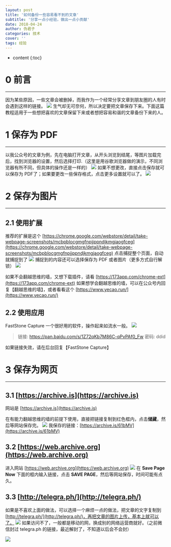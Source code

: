```yaml
---
layout: post
title: '如何备份一些容易看不到的文章'
subtitle: '分享一点小经验，做出一点小贡献'
date: 2018-04-24
author: 伪君子
categories: 技术
cover: ''
tags: 经验
---
```


* content
{:toc}
#  0  前言

***

因为某些原因，一些文章会被删掉，而我作为一个经常分享文章到朋友圈的人有时会遇到这样的链接。
![](https://i.imgur.com/C4wZ3VQ.png)
生气却无可奈何，所以决定要把文章保存下来。下面这篇教程适用于一些想把喜欢的文章保留下来或者想把容易和谐的文章备份下来的人。

#  1 保存为 PDF

***

以我公众号的文章为例，先在电脑打开文章，从开头浏览到结尾，等图片加载完后，找到浏览器的设置，然后选择打印.（这里是用谷歌浏览器做的演示，不同浏览器有所不同，但具体的操作还是一样的）
![](https://i.imgur.com/ALCJPwM.png)
如果不想更改，直接点击保存就可以保存为 PDF了；如果要更改一些保存格式，点击更多设置就可以了。
![](https://i.imgur.com/e7QwPIr.png)

#  2 保存为图片

***

## 2.1  使用扩展

推荐的扩展是这个 [https://chrome.google.com/webstore/detail/take-webpage-screenshots/mcbpblocgmgfnpjjppndjkmgjaogfceg](https://chrome.google.com/webstore/detail/take-webpage-screenshots/mcbpblocgmgfnpjjppndjkmgjaogfceg)
点击捕捉整个页面，自动就捕捉到了
![](https://i.imgur.com/RaZwxIO.png)
捕捉到的内容还可以选择保存为 PDF 或者图片（更多方式自行解锁）
![](https://i.imgur.com/8l2Wzpo.png)

如果不会翻越思维的墙，又想下载插件，请看 [https://173app.com/chrome-ext](https://173app.com/chrome-ext) 
如果想学会翻越思维的墙，可以在公众号内回复【翻越思维的墙】，或者看看这个 [https://www.yecao.run/](https://www.yecao.run/)

##  2.2  使用应用
FastStone Capture 一个很好用的软件，操作起来如流水一般。
![](https://upload-images.jianshu.io/upload_images/2989110-02d75e4b28d6f16b.gif?imageMogr2/auto-orient/strip)

>链接: https://pan.baidu.com/s/1Z72qKb7M86C-qPvPAf0_Fw 
>密码: ddid

如果链接失效，请在后台回复【FastStone Capture】
#  3 保存为网页

***

##  3.1  [https://archive.is](https://archive.is)

网站是  [https://archive.is](https://archive.is)

在有能力翻越思维的墙的前提下使用，直接把链接复制到红色框内，点击**储藏**，然后等网站保存完。
![](https://i.imgur.com/8SOOCig.png)
我保存的链接：[https://archive.is/61bMV](https://archive.is/61bMV)

##  3.2  [https://web.archive.org](https://web.archive.org)
进入网站  [https://web.archive.org](https://web.archive.org)
![](https://upload-images.jianshu.io/upload_images/2989110-30ee1648b77bea05.png?imageMogr2/auto-orient/strip%7CimageView2/2/w/1240)
在 **Save Page Now** 下面的框内输入链接，点击 **SAVE PAGE**，然后等网站保存，时间可能有点久。

## 3.3  [http://telegra.ph/](http://telegra.ph/)
如果是不喜欢上面的做法，可以选择一个麻烦一点的做法，把文章的文字复制到 [http://telegra.ph/](http://telegra.ph/)，再把文章的图片上传，基本上就可以了。
![](https://i.imgur.com/oulhumU.png)
如果访问不了，一般都是移动的网，换成别的网络运营商就好。（之前微信封过 telegra.ph 的链接，最近解封了，不知道以后会不会封）



![](https://upload-images.jianshu.io/upload_images/2989110-5e96f3a9a9204f3e.png?imageMogr2/auto-orient/strip%7CimageView2/2/w/1240)
